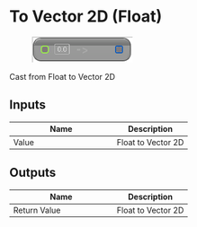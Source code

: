 # To Vector 2D (Float)

<div align="left" data-full-width="false">

<figure><img src="To_Vector_2D_(Float).png" alt=""><figcaption></figcaption></figure>

</div>

Cast from Float to Vector 2D

## Inputs

<table>
<thead><tr><th width="170">Name</th><th>Description</th></tr></thead>
<tbody>
<tr><td>Value</td><td>Float to Vector 2D</td></tr>
</tbody>
</table>

## Outputs

<table>
<thead><tr><th width="170">Name</th><th>Description</th></tr></thead>
<tbody>
<tr><td>Return Value</td><td>Float to Vector 2D</td></tr>
</tbody>
</table>